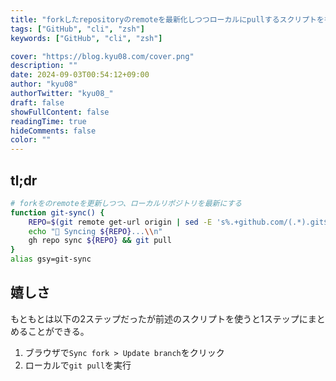 ```yaml
---
title: "forkしたrepositoryのremoteを最新化しつつローカルにpullするスクリプトを書いた"
tags: ["GitHub", "cli", "zsh"]
keywords: ["GitHub", "cli", "zsh"]

cover: "https://blog.kyu08.com/cover.png"
description: ""
date: 2024-09-03T00:54:12+09:00
author: "kyu08"
authorTwitter: "kyu08_"
draft: false
showFullContent: false
readingTime: true
hideComments: false
color: ""
---
```


## tl;dr
```bash
# forkをのremoteを更新しつつ、ローカルリポジトリを最新にする
function git-sync() {
    REPO=$(git remote get-url origin | sed -E 's%.+github.com/(.*).git$%\1%')
    echo "🔄 Syncing ${REPO}...\\n"
    gh repo sync ${REPO} && git pull
}
alias gsy=git-sync
```

## 嬉しさ
もともとは以下の2ステップだったが前述のスクリプトを使うと1ステップにまとめることができる。
1. ブラウザで`Sync fork > Update branch`をクリック
2. ローカルで`git pull`を実行
